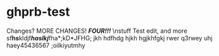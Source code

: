 ghprb-test
==========
Changes? MORE CHANGES! ***FOUR!!!***
\nstuff
Test edit, and more
sf****hs****kldjf***haslkj***fha*;kD*JFHG;
jkh
hdfhdg
hjkh
hgjkhfgkj
rwer
q3rwey
uhj
haey45436567
;oilkiyutmhy
